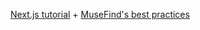 [Next.js tutorial](https://learnnextjs.com) + [MuseFind's best practices](https://engineering.musefind.com/our-best-practices-for-writing-react-components-dec3eb5c3fc8)
